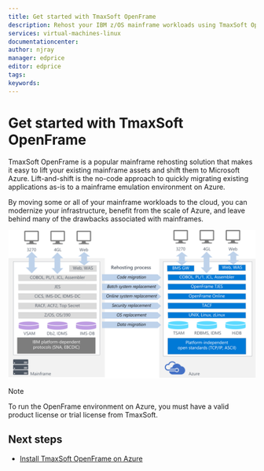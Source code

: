 ```yaml
---
title: Get started with TmaxSoft OpenFrame
description: Rehost your IBM z/OS mainframe workloads using TmaxSoft OpenFrame environment on Azure virtual machines (VMs).
services: virtual-machines-linux
documentationcenter:
author: njray
manager: edprice
editor: edprice
tags:
keywords:
---
```


# Get started with TmaxSoft OpenFrame

TmaxSoft OpenFrame is a popular mainframe rehosting solution that makes it easy to lift your existing mainframe assets and shift them to Microsoft Azure. Lift-and-shift is the no-code approach to quickly migrating existing applications as-is to a mainframe emulation environment on Azure. 

By moving some or all of your mainframe workloads to the cloud, you can modernize your infrastructure, benefit from the scale of Azure, and leave behind many of the drawbacks associated with mainframes.

![OpenFrame rehosting environment on Azure](media/openframe_01.png)

> [!NOTE]
> To run the OpenFrame environment on Azure, you must have a valid product license or trial license from TmaxSoft.

## Next steps

- [Install TmaxSoft OpenFrame on Azure](./install-openframe-on-azure.md)